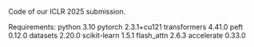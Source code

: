 Code of our ICLR 2025 submission.

Requirements:
  python 3.10
  pytorch 2.3.1+cu121
  transformers 4.41.0
  peft 0.12.0
  datasets 2.20.0
  scikit-learn 1.5.1
  flash_attn 2.6.3
  accelerate 0.33.0


  
  
